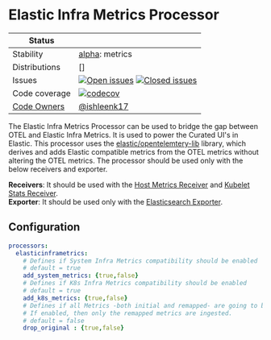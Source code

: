 # Elastic Infra Metrics Processor

<!-- status autogenerated section -->
| Status        |           |
| ------------- |-----------|
| Stability     | [alpha]: metrics   |
| Distributions | [] |
| Issues        | [![Open issues](https://img.shields.io/github/issues-search/open-telemetry/opentelemetry-collector-contrib?query=is%3Aissue%20is%3Aopen%20label%3Aprocessor%2Felasticinframetrics%20&label=open&color=orange&logo=opentelemetry)](https://github.com/open-telemetry/opentelemetry-collector-contrib/issues?q=is%3Aopen+is%3Aissue+label%3Aprocessor%2Felasticinframetrics) [![Closed issues](https://img.shields.io/github/issues-search/open-telemetry/opentelemetry-collector-contrib?query=is%3Aissue%20is%3Aclosed%20label%3Aprocessor%2Felasticinframetrics%20&label=closed&color=blue&logo=opentelemetry)](https://github.com/open-telemetry/opentelemetry-collector-contrib/issues?q=is%3Aclosed+is%3Aissue+label%3Aprocessor%2Felasticinframetrics) |
| Code coverage | [![codecov](https://codecov.io/github/open-telemetry/opentelemetry-collector-contrib/graph/main/badge.svg?component=processor_elasticinframetrics)](https://app.codecov.io/gh/open-telemetry/opentelemetry-collector-contrib/tree/main/?components%5B0%5D=processor_elasticinframetrics&displayType=list) |
| [Code Owners](https://github.com/open-telemetry/opentelemetry-collector-contrib/blob/main/CONTRIBUTING.md#becoming-a-code-owner)    | [@ishleenk17](https://www.github.com/ishleenk17) |

[alpha]: https://github.com/open-telemetry/opentelemetry-collector/blob/main/docs/component-stability.md#alpha
<!-- end autogenerated section -->

The Elastic Infra Metrics Processor can be used to bridge the gap between OTEL and Elastic Infra Metrics. It is used to power the Curated UI's in Elastic. 
This processor uses the [elastic/opentelemtery-lib](https://github.com/elastic/opentelemetry-lib) library, which derives and adds Elastic compatible metrics from the OTEL metrics without altering the OTEL metrics. 
The processor should be used only with the below receivers and exporter.

**Receivers**: It should be used with the [Host Metrics Receiver](https://github.com/open-telemetry/opentelemetry-collector-contrib/tree/main/receiver/hostmetricsreceiver#host-metrics-receiver) and [Kubelet Stats Receiver](https://github.com/open-telemetry/opentelemetry-collector-contrib/tree/main/receiver/kubeletstatsreceiver#kubelet-stats-receiver).<br>
**Exporter**: It should be used only with the [Elasticsearch Exporter](https://github.com/open-telemetry/opentelemetry-collector-contrib/tree/main/exporter/elasticsearchexporter#elasticsearch-exporter). 


## Configuration

```yaml
processors:
  elasticinframetrics:
    # Defines if System Infra Metrics compatibility should be enabled
    # default = true
    add_system_metrics: {true,false}
    # Defines if K8s Infra Metrics compatibility should be enabled
    # default = true
    add_k8s_metrics: {true,false}
    # Defines if all Metrics -both initial and remapped- are going to be kept. 
    # If enabled, then only the remapped metrics are ingested. 
    # default = false
    drop_original : {true,false}
```
